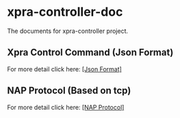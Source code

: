 # xpra-controller-doc
The documents for xpra-controller project.

## Xpra Control Command (Json Format)

For more detail click here: [ [Json Format] ](./json_encode.md)

## NAP Protocol (Based on tcp)

For more detail click here: [ [NAP Protocol] ](./nap_protocol.md)
